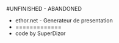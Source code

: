 #UNFINISHED - ABANDONED 
 - ethor.net - Generateur de presentation
 - =============
 - code by SuperDizor

